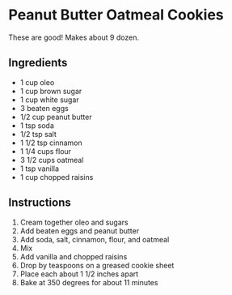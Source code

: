 # Peanut Butter Oatmeal Cookies

These are good! Makes about 9 dozen.

## Ingredients

- 1 cup oleo
- 1 cup brown sugar
- 1 cup white sugar
- 3 beaten eggs
- 1/2 cup peanut butter
- 1 tsp soda
- 1/2 tsp salt
- 1 1/2 tsp cinnamon
- 1 1/4 cups flour
- 3 1/2 cups oatmeal
- 1 tsp vanilla
- 1 cup chopped raisins

## Instructions

1. Cream together oleo and sugars
2. Add beaten eggs and peanut butter
3. Add soda, salt, cinnamon, flour, and oatmeal
4. Mix
5. Add vanilla and chopped raisins
6. Drop by teaspoons on a greased cookie sheet
7. Place each about 1 1/2 inches apart
8. Bake at 350 degrees for about 11 minutes
